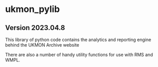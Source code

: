 # ukmon_pylib 
## Version 2023.04.8

This library of python code contains the analytics and reporting engine behind the UKMON Archive website

There are also a number of handy utility functions for use with RMS and WMPL.
